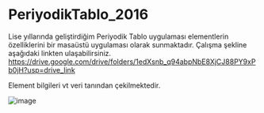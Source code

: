 # PeriyodikTablo_2016
Lise yıllarında geliştirdiğim Periyodik Tablo uygulaması elementlerin özelliklerini bir masaüstü uygulaması olarak sunmaktadır.
Çalışma şekline aşağıdaki linkten ulaşabilirsiniz.
https://drive.google.com/drive/folders/1edXsnb_q94abpNbE8XjCJ88PY9xPb0jH?usp=drive_link

Element bilgileri vt veri tanından çekilmektedir.

![image](https://github.com/hafizeogut/PeriyodikTablo_2016/assets/94183443/23440507-b8c4-4a9a-bc2e-dcaf39aac8a4)

